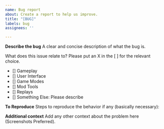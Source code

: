 ```yaml
---
name: Bug report
about: Create a report to help us improve.
title: "[BUG]"
labels: bug
assignees: ''

---
```


**Describe the bug**
A clear and concise description of what the bug is. 

What does this issue relate to? Please put an X in the [ ] for the relevant choice.
 - [] Gameplay
 - [] User Interface
 - [] Game Modes
 - [] Mod Tools
 - [] Replays
 - [] Something Else: Please describe

**To Reproduce**
Steps to reproduce the behavior if any (basically necessary):

**Additional context**
Add any other context about the problem here (Screenshots Preferred).
